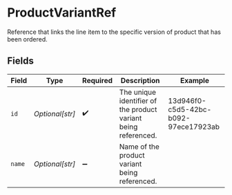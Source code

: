 # ProductVariantRef

Reference that links the line item to the specific version of product that has been ordered.


## Fields

| Field                                                          | Type                                                           | Required                                                       | Description                                                    | Example                                                        |
| -------------------------------------------------------------- | -------------------------------------------------------------- | -------------------------------------------------------------- | -------------------------------------------------------------- | -------------------------------------------------------------- |
| `id`                                                           | *Optional[str]*                                                | :heavy_check_mark:                                             | The unique identifier of the product variant being referenced. | 13d946f0-c5d5-42bc-b092-97ece17923ab                           |
| `name`                                                         | *Optional[str]*                                                | :heavy_minus_sign:                                             | Name of the product variant being referenced.                  |                                                                |